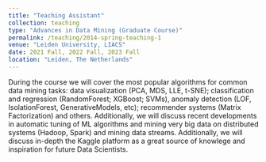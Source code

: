 ```yaml
---
title: "Teaching Assistant"
collection: teaching
type: "Advances in Data Mining (Graduate Course)"
permalink: /teaching/2014-spring-teaching-1
venue: "Leiden University, LIACS"
date: 2021 Fall, 2022 Fall, 2023 Fall
location: "Leiden, The Netherlands"
---
```


During the course we will cover the most popular algorithms for common data mining tasks: data visualization (PCA, MDS, LLE, t-SNE); classification and regression (RandomForest; XGBoost; SVMs), anomaly detection (LOF, IsolationForest, GenerativeModels, etc); recommender systems (Matrix Factorization) and others. Additionally, we will discuss recent developments in automatic tuning of ML algorithms and mining very big data on distributed systems (Hadoop, Spark) and mining data streams. Additionally, we will discuss in-depth the Kaggle platform as a great source of knowlege and inspiration for future Data Scientists.
